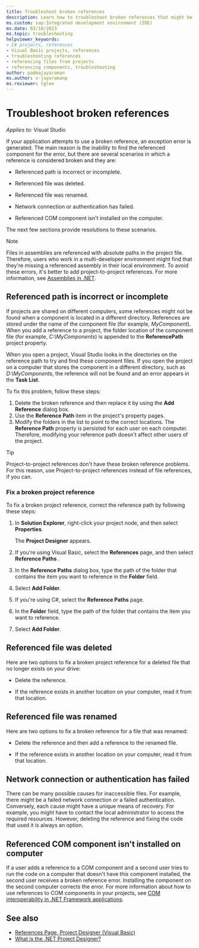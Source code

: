 ```yaml
---
title: Troubleshoot broken references
description: Learn how to troubleshoot broken references that might be caused by something other than your application's inability to find the referred component.
ms.custom: sap:Integrated development environment (IDE)
ms.date: 03/10/2023
ms.topic: troubleshooting
helpviewer_keywords:
- C# projects, references
- Visual Basic projects, references
- troubleshooting references
- referencing files from projects
- referencing components, troubleshooting
author: padmajayaraman
ms.author: v-jayaramanp
ms.reviewer: tglee
---
```

# Troubleshoot broken references

_Applies to:_&nbsp;Visual Studio

If your application attempts to use a broken reference, an exception error is generated. The main reason is the inability to find the referenced component for the error, but there are several scenarios in which a reference is considered broken and they are:

- Referenced path is incorrect or incomplete.

- Referenced file was deleted.

- Referenced file was renamed.

- Network connection or authentication has failed.

- Referenced COM component isn't installed on the computer.

The next few sections provide resolutions to these scenarios.

> [!NOTE]
> Files in assemblies are referenced with absolute paths in the project file. Therefore, users who work in a multi-developer environment might find that they're missing a referenced assembly in their local environment. To avoid these errors, it's better to add project-to-project references. For more information, see [Assemblies in .NET](/dotnet/standard/assembly/).

## Referenced path is incorrect or incomplete

If projects are shared on different computers, some references might not be found when a component is located in a different directory. References are stored under the name of the component file (for example, _MyComponent_). When you add a reference to a project, the folder location of the component file (for example, _C:\MyComponents_) is appended to the **ReferencePath** project property.

When you open a project, Visual Studio looks in the directories on the reference path to try and find these component files. If you open the project on a computer that stores the component in a different directory, such as _D:\MyComponents_, the reference will not be found and an error appears in the **Task List**.

To fix this problem, follow these steps:

1. Delete the broken reference and then replace it by using the **Add Reference** dialog box.
1. Use the **Reference Path** item in the project's property pages.
1. Modify the folders in the list to point to the correct locations.
   The **Reference Path** property is persisted for each user on each computer. Therefore, modifying your reference path doesn't affect other users of the project.

> [!TIP]
> Project-to-project references don't have these broken reference problems. For this reason, use Project-to-project references instead of file references, if you can.

### Fix a broken project reference

To fix a broken project reference, correct the reference path by following these steps:

1. In **Solution Explorer**, right-click your project node, and then select **Properties**.

   The **Project Designer** appears.

1. If you're using Visual Basic, select the **References** page, and then select **Reference Paths** .
1. In the **Reference Paths** dialog box, type the path of the folder that contains the item you want to reference in the **Folder** field.
1. Select **Add Folder**.

1. If you're using C#, select the **Reference Paths** page.
1. In the **Folder** field, type the path of the folder that contains the item you want to reference.
1. Select **Add Folder**.

## Referenced file was deleted

Here are two options to fix a broken project reference for a deleted file that no longer exists on your drive:

- Delete the reference.

- If the reference exists in another location on your computer, read it from that location.

## Referenced file was renamed

Here are two options to fix a broken reference for a file that was renamed:

- Delete the reference and then add a reference to the renamed file.

- If the reference exists in another location on your computer, read it from that location.

## Network connection or authentication has failed

There can be many possible causes for inaccessible files. For example, there might be a failed network connection or a failed authentication. Conversely, each cause might have a unique means of recovery. For example, you might have to contact the local administrator to access the required resources. However, deleting the reference and fixing the code that used it is always an option.

## Referenced COM component isn't installed on computer

If a user adds a reference to a COM component and a second user tries to run the code on a computer that doesn't have this component installed, the second user receives a broken reference error. Installing the component on the second computer corrects the error. For more information about how to use references to COM components in your projects, see [COM interoperability in .NET Framework applications](/dotnet/visual-basic/programming-guide/com-interop/com-interoperability-in-net-framework-applications).

## See also

- [References Page, Project Designer (Visual Basic)](/visualstudio/ide/reference/references-page-project-designer-visual-basic)
- [What is the .NET Project Designer?](/visualstudio/ide/reference/project-properties-reference)